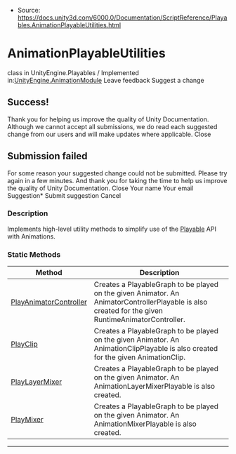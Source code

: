 * Source: https://docs.unity3d.com/6000.0/Documentation/ScriptReference/Playables.AnimationPlayableUtilities.html

# AnimationPlayableUtilities
class in UnityEngine.Playables
/
Implemented in:[UnityEngine.AnimationModule](https://docs.unity3d.com/6000.0/Documentation/ScriptReference/UnityEngine.AnimationModule.html)
Leave feedback
Suggest a change
## Success!
Thank you for helping us improve the quality of Unity Documentation. Although we cannot accept all submissions, we do read each suggested change from our users and will make updates where applicable.
Close
## Submission failed
For some reason your suggested change could not be submitted. Please <a>try again</a> in a few minutes. And thank you for taking the time to help us improve the quality of Unity Documentation.
Close
Your name Your email Suggestion* Submit suggestion
Cancel
### Description
Implements high-level utility methods to simplify use of the [Playable](https://docs.unity3d.com/6000.0/Documentation/ScriptReference/Playables.Playable.html) API with Animations.
### Static Methods
Method | Description  
---|---  
[PlayAnimatorController](https://docs.unity3d.com/6000.0/Documentation/ScriptReference/Playables.AnimationPlayableUtilities.PlayAnimatorController.html) | Creates a PlayableGraph to be played on the given Animator. An AnimatorControllerPlayable is also created for the given RuntimeAnimatorController.  
[PlayClip](https://docs.unity3d.com/6000.0/Documentation/ScriptReference/Playables.AnimationPlayableUtilities.PlayClip.html) | Creates a PlayableGraph to be played on the given Animator. An AnimationClipPlayable is also created for the given AnimationClip.  
[PlayLayerMixer](https://docs.unity3d.com/6000.0/Documentation/ScriptReference/Playables.AnimationPlayableUtilities.PlayLayerMixer.html) | Creates a PlayableGraph to be played on the given Animator. An AnimationLayerMixerPlayable is also created.  
[PlayMixer](https://docs.unity3d.com/6000.0/Documentation/ScriptReference/Playables.AnimationPlayableUtilities.PlayMixer.html) | Creates a PlayableGraph to be played on the given Animator. An AnimationMixerPlayable is also created.  
* * *
